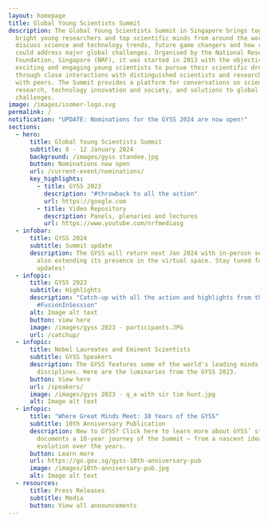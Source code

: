 ```yaml
---
layout: homepage
title: Global Young Scientists Summit
description: The Global Young Scientists Summit in Singapore brings together
  bright young researchers and top scientific minds from around the world to
  discuss science and technology trends, future game changers and how research
  could address major global challenges. Organised by the National Research
  Foundation, Singapore (NRF), it was started in 2013 with the objective of
  exciting and engaging young scientists to pursue their scientific dreams
  through close interactions with distinguished scientists and researchers, and
  with peers. The Summit provides a platform for conversations on science and
  research, technology innovation and society, and solutions to global
  challenges.
image: /images/isomer-logo.svg
permalink: /
notification: "UPDATE: Nominations for the GYSS 2024 are now open!"
sections:
  - hero:
      title: Global Young Scientists Summit
      subtitle: 8 - 12 January 2024
      background: /images/gyss standee.jpg
      button: Nominations now open
      url: /current-event/nominations/
      key_highlights:
        - title: GYSS 2023
          description: "#throwback to all the action"
          url: https://google.com
        - title: Video Repository
          description: Panels, plenaries and lectures
          url: https://www.youtube.com/nrfmediasg
  - infobar:
      title: GYSS 2024
      subtitle: Summit update
      description: The GYSS will return next Jan 2024 with in-person sessions while
        also extending its presence in the virtual space. Stay tuned for more
        updates!
  - infopic:
      title: GYSS 2023
      subtitle: Highlights
      description: "Catch-up with all the action and highlights from the GYSS2023!
        #FusionInSession"
      alt: Image alt text
      button: view here
      image: /images/gyss 2023 - participants.JPG
      url: /catchup/
  - infopic:
      title: Nobel Laureates and Eminent Scientists
      subtitle: GYSS Speakers
      description: The GYSS features some of the world's leading minds across various
        disciplines. Here are the luminaries from the GYSS 2023.
      button: View here
      url: /speakers/
      image: /images/gyss 2023 - q_a with sir tim hunt.jpg
      alt: Image alt text
  - infopic:
      title: "Where Great Minds Meet: 10 Years of the GYSS"
      subtitle: 10th Anniversary Publication
      description: New to GYSS? Click here to learn more about GYSS’ story. It
        documents a 10-year journey of the Summit — from a nascent idea to its
        evolution over the years.
      button: Learn more
      url: https://go.gov.sg/gyss-10th-anniversary-pub
      image: /images/10th-anniversary-pub.jpg
      alt: Image alt text
  - resources:
      title: Press Releases
      subtitle: Media
      button: View all announcements
---
```

